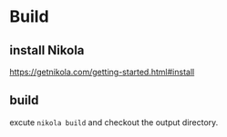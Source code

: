 # Build

## install Nikola

https://getnikola.com/getting-started.html#install

## build

excute `nikola build` and checkout the output directory.

